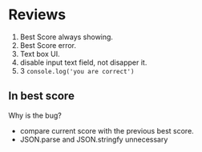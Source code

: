 # Reviews

1. Best Score always showing.
2. Best Score error.
3. Text box UI.
4. disable input text field, not disapper it.
5. 3 `console.log('you are correct')`


## In best score

Why is the bug?
- compare current score with the previous best score.
- JSON.parse and JSON.stringfy unnecessary
